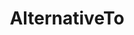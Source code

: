 ---
blog: https://blog.alternativeto.net/
facebook: https://www.facebook.com/AlternativeTo
googleplus: https://plus.google.com/+alternativeto
logohandle: alternativeto
sort: alternativeto
title: AlternativeTo
twitter: alternativeto
website: https://alternativeto.net/
wikipedia: https://en.wikipedia.org/wiki/AlternativeTo
---
